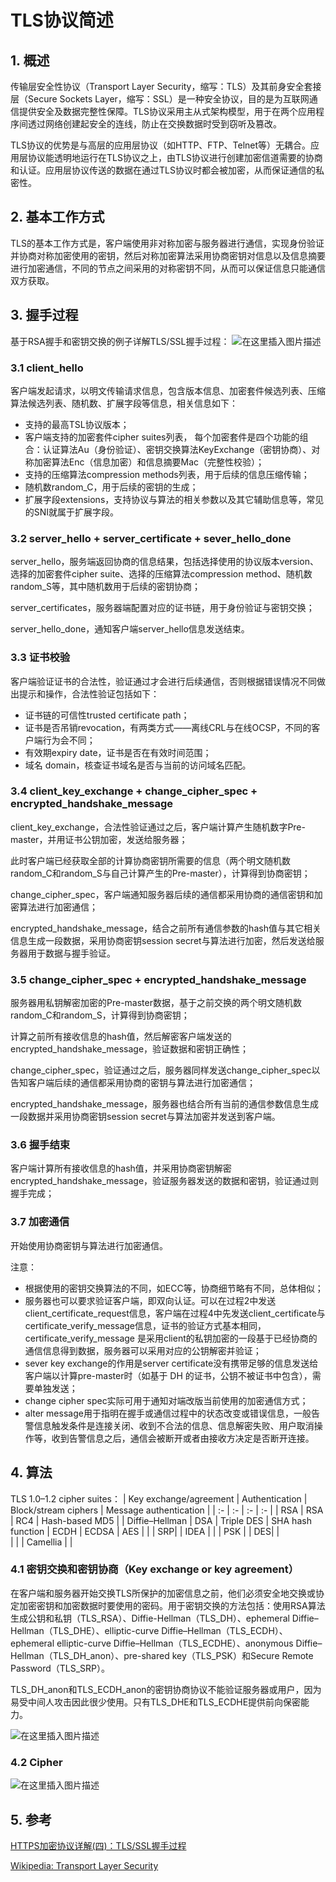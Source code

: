 # TLS协议简述

## 1. 概述
传输层安全性协议（Transport Layer Security，缩写：TLS）及其前身安全套接层（Secure Sockets Layer，缩写：SSL）是一种安全协议，目的是为互联网通信提供安全及数据完整性保障。TLS协议采用主从式架构模型，用于在两个应用程序间透过网络创建起安全的连线，防止在交换数据时受到窃听及篡改。

TLS协议的优势是与高层的应用层协议（如HTTP、FTP、Telnet等）无耦合。应用层协议能透明地运行在TLS协议之上，由TLS协议进行创建加密信道需要的协商和认证。应用层协议传送的数据在通过TLS协议时都会被加密，从而保证通信的私密性。

## 2. 基本工作方式
TLS的基本工作方式是，客户端使用非对称加密与服务器进行通信，实现身份验证并协商对称加密使用的密钥，然后对称加密算法采用协商密钥对信息以及信息摘要进行加密通信，不同的节点之间采用的对称密钥不同，从而可以保证信息只能通信双方获取。

## 3. 握手过程
基于RSA握手和密钥交换的例子详解TLS/SSL握手过程：
![在这里插入图片描述](https://img-blog.csdnimg.cn/20200331231256271.png?x-oss-process=image/watermark,type_ZmFuZ3poZW5naGVpdGk,shadow_10,text_aHR0cHM6Ly9ibG9nLmNzZG4ubmV0L3UwMTEzNTQ4MTc=,size_16,color_FFFFFF,t_70)

### 3.1 client_hello
客户端发起请求，以明文传输请求信息，包含版本信息、加密套件候选列表、压缩算法候选列表、随机数、扩展字段等信息，相关信息如下：
- 支持的最高TSL协议版本；
- 客户端支持的加密套件cipher suites列表， 每个加密套件是四个功能的组合：认证算法Au（身份验证）、密钥交换算法KeyExchange（密钥协商）、对称加密算法Enc（信息加密）和信息摘要Mac（完整性校验）；
- 支持的压缩算法compression methods列表，用于后续的信息压缩传输；
- 随机数random_C，用于后续的密钥的生成；
- 扩展字段extensions，支持协议与算法的相关参数以及其它辅助信息等，常见的SNI就属于扩展字段。

### 3.2 server_hello + server_certificate + sever_hello_done
server_hello，服务端返回协商的信息结果，包括选择使用的协议版本version、选择的加密套件cipher suite、选择的压缩算法compression method、随机数random_S等，其中随机数用于后续的密钥协商；

server_certificates，服务器端配置对应的证书链，用于身份验证与密钥交换；

server_hello_done，通知客户端server_hello信息发送结束。

### 3.3 证书校验
客户端验证证书的合法性，验证通过才会进行后续通信，否则根据错误情况不同做出提示和操作，合法性验证包括如下：
- 证书链的可信性trusted certificate path；
- 证书是否吊销revocation，有两类方式——离线CRL与在线OCSP，不同的客户端行为会不同；
- 有效期expiry date，证书是否在有效时间范围；
- 域名 domain，核查证书域名是否与当前的访问域名匹配。

### 3.4 client_key_exchange + change_cipher_spec + encrypted_handshake_message
client_key_exchange，合法性验证通过之后，客户端计算产生随机数字Pre-master，并用证书公钥加密，发送给服务器；

此时客户端已经获取全部的计算协商密钥所需要的信息（两个明文随机数random_C和random_S与自己计算产生的Pre-master），计算得到协商密钥；

change_cipher_spec，客户端通知服务器后续的通信都采用协商的通信密钥和加密算法进行加密通信；

encrypted_handshake_message，结合之前所有通信参数的hash值与其它相关信息生成一段数据，采用协商密钥session secret与算法进行加密，然后发送给服务器用于数据与握手验证。

### 3.5 change_cipher_spec + encrypted_handshake_message
服务器用私钥解密加密的Pre-master数据，基于之前交换的两个明文随机数random_C和random_S，计算得到协商密钥；

计算之前所有接收信息的hash值，然后解密客户端发送的encrypted_handshake_message，验证数据和密钥正确性；

change_cipher_spec，验证通过之后，服务器同样发送change_cipher_spec以告知客户端后续的通信都采用协商的密钥与算法进行加密通信；

encrypted_handshake_message，服务器也结合所有当前的通信参数信息生成一段数据并采用协商密钥session secret与算法加密并发送到客户端。

### 3.6 握手结束
客户端计算所有接收信息的hash值，并采用协商密钥解密 encrypted_handshake_message，验证服务器发送的数据和密钥，验证通过则握手完成；

### 3.7 加密通信
开始使用协商密钥与算法进行加密通信。

注意：
- 根据使用的密钥交换算法的不同，如ECC等，协商细节略有不同，总体相似；
- 服务器也可以要求验证客户端，即双向认证。可以在过程2中发送 client_certificate_request信息，客户端在过程4中先发送client_certificate与certificate_verify_message信息，证书的验证方式基本相同，certificate_verify_message 是采用client的私钥加密的一段基于已经协商的通信信息得到数据，服务器可以采用对应的公钥解密并验证；
- sever key exchange的作用是server certificate没有携带足够的信息发送给客户端以计算pre-master时（如基于 DH 的证书，公钥不被证书中包含），需要单独发送；
- change cipher spec实际可用于通知对端改版当前使用的加密通信方式；
- alter message用于指明在握手或通信过程中的状态改变或错误信息，一般告警信息触发条件是连接关闭、收到不合法的信息、信息解密失败、用户取消操作等，收到告警信息之后，通信会被断开或者由接收方决定是否断开连接。

## 4. 算法
TLS 1.0–1.2 cipher suites：
| Key exchange/agreement | Authentication | Block/stream ciphers | Message authentication |
| :- | :- | :- | :- |
| RSA | RSA | RC4 | Hash-based MD5 |
| Diffie–Hellman | DSA | Triple DES | SHA hash function
| ECDH | ECDSA | AES | |
| SRP| | IDEA | |
| PSK | | DES| |	
| | | Camellia | |

### 4.1 密钥交换和密钥协商（Key exchange or key agreement）
在客户端和服务器开始交换TLS所保护的加密信息之前，他们必须安全地交换或协定加密密钥和加密数据时要使用的密码。用于密钥交换的方法包括：使用RSA算法生成公钥和私钥（TLS_RSA）、Diffie-Hellman（TLS_DH）、ephemeral Diffie–Hellman（TLS_DHE）、elliptic-curve Diffie–Hellman（TLS_ECDH）、ephemeral elliptic-curve Diffie–Hellman（TLS_ECDHE）、anonymous Diffie–Hellman（TLS_DH_anon）、pre-shared key（TLS_PSK）和Secure Remote Password（TLS_SRP）。

TLS_DH_anon和TLS_ECDH_anon的密钥协商协议不能验证服务器或用户，因为易受中间人攻击因此很少使用。只有TLS_DHE和TLS_ECDHE提供前向保密能力。

![在这里插入图片描述](https://img-blog.csdnimg.cn/20200331235200243.png?x-oss-process=image/watermark,type_ZmFuZ3poZW5naGVpdGk,shadow_10,text_aHR0cHM6Ly9ibG9nLmNzZG4ubmV0L3UwMTEzNTQ4MTc=,size_16,color_FFFFFF,t_70)

### 4.2 Cipher
![在这里插入图片描述](https://img-blog.csdnimg.cn/20200331235259899.png?x-oss-process=image/watermark,type_ZmFuZ3poZW5naGVpdGk,shadow_10,text_aHR0cHM6Ly9ibG9nLmNzZG4ubmV0L3UwMTEzNTQ4MTc=,size_16,color_FFFFFF,t_70)

## 5. 参考
[HTTPS加密协议详解(四)：TLS/SSL握手过程](https://www.wosign.com/FAQ/faq2016-0309-04.htm)

[Wikipedia: Transport Layer Security](https://en.wikipedia.org/wiki/Transport_Layer_Security)
